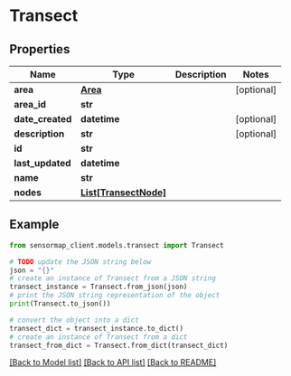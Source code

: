 # Transect


## Properties

Name | Type | Description | Notes
------------ | ------------- | ------------- | -------------
**area** | [**Area**](Area.md) |  | [optional] 
**area_id** | **str** |  | 
**date_created** | **datetime** |  | [optional] 
**description** | **str** |  | [optional] 
**id** | **str** |  | 
**last_updated** | **datetime** |  | 
**name** | **str** |  | 
**nodes** | [**List[TransectNode]**](TransectNode.md) |  | 

## Example

```python
from sensormap_client.models.transect import Transect

# TODO update the JSON string below
json = "{}"
# create an instance of Transect from a JSON string
transect_instance = Transect.from_json(json)
# print the JSON string representation of the object
print(Transect.to_json())

# convert the object into a dict
transect_dict = transect_instance.to_dict()
# create an instance of Transect from a dict
transect_from_dict = Transect.from_dict(transect_dict)
```
[[Back to Model list]](../README.md#documentation-for-models) [[Back to API list]](../README.md#documentation-for-api-endpoints) [[Back to README]](../README.md)


